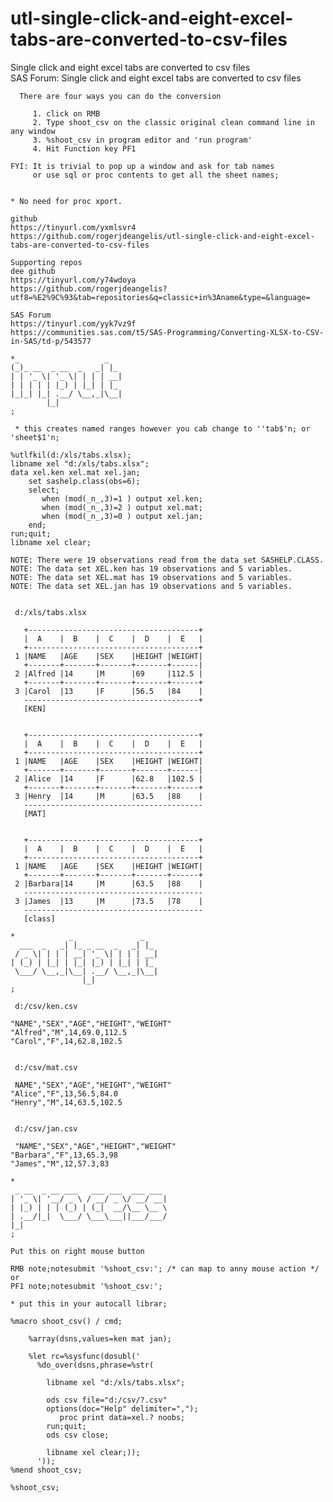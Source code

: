 # utl-single-click-and-eight-excel-tabs-are-converted-to-csv-files
Single click and eight excel tabs are converted to csv files  
    SAS Forum: Single click and eight excel tabs are converted to csv files                                       
                                                                                                                  
      There are four ways you can do the conversion                                                               
                                                                                                                  
         1. click on RMB                                                                                          
         2. Type shoot_csv on the classic original clean command line in any window                               
         3. %shoot_csv in program editor and 'run program'                                                        
         4. Hit Function key PF1                                                                                  
                                                                                                                  
    FYI: It is trivial to pop up a window and ask for tab names                                                   
         or use sql or proc contents to get all the sheet names;                                                  
                                                                                                                  
                                                                                                                  
    * No need for proc xport.                                                                                     
                                                                                                                  
    github                                                                                                        
    https://tinyurl.com/yxmlsvr4                                                                                  
    https://github.com/rogerjdeangelis/utl-single-click-and-eight-excel-tabs-are-converted-to-csv-files           
                                                                                                                  
    Supporting repos                                                                                              
    dee github                                                                                                    
    https://tinyurl.com/y74wdoya                                                                                  
    https://github.com/rogerjdeangelis?utf8=%E2%9C%93&tab=repositories&q=classic+in%3Aname&type=&language=        
                                                                                                                  
    SAS Forum                                                                                                     
    https://tinyurl.com/yyk7vz9f                                                                                  
    https://communities.sas.com/t5/SAS-Programming/Converting-XLSX-to-CSV-in-SAS/td-p/543577                      
                                                                                                                  
    *_                   _                                                                                        
    (_)_ __  _ __  _   _| |_                                                                                      
    | | '_ \| '_ \| | | | __|                                                                                     
    | | | | | |_) | |_| | |_                                                                                      
    |_|_| |_| .__/ \__,_|\__|                                                                                     
            |_|                                                                                                   
    ;                                                                                                             
                                                                                                                  
     * this creates named ranges however you cab change to ''tab$'n; or 'sheet$1'n;                               
                                                                                                                  
    %utlfkil(d:/xls/tabs.xlsx);                                                                                   
    libname xel "d:/xls/tabs.xlsx";                                                                               
    data xel.ken xel.mat xel.jan;                                                                                 
        set sashelp.class(obs=6);                                                                                 
        select;                                                                                                   
           when (mod(_n_,3)=1 ) output xel.ken;                                                                   
           when (mod(_n_,3)=2 ) output xel.mat;                                                                   
           when (mod(_n_,3)=0 ) output xel.jan;                                                                   
        end;                                                                                                      
    run;quit;                                                                                                     
    libname xel clear;                                                                                            
                                                                                                                  
    NOTE: There were 19 observations read from the data set SASHELP.CLASS.                                        
    NOTE: The data set XEL.ken has 19 observations and 5 variables.                                               
    NOTE: The data set XEL.mat has 19 observations and 5 variables.                                               
    NOTE: The data set XEL.jan has 19 observations and 5 variables.                                               
                                                                                                                  
                                                                                                                  
     d:/xls/tabs.xlsx                                                                                             
                                                                                                                  
       +--------------------------------------+                                                                   
       |  A    |  B    |  C    |  D    |  E   |                                                                   
       +--------------------------------------+                                                                   
     1 |NAME   |AGE    |SEX    |HEIGHT |WEIGHT|                                                                   
       +-------+-------+-------+-------+------|                                                                   
     2 |Alfred |14     |M      |69     |112.5 |                                                                   
       +-------+-------+-------+-------+------+                                                                   
     3 |Carol  |13     |F      |56.5   |84    |                                                                   
       ---------------------------------------+                                                                   
       [KEN]                                                                                                      
                                                                                                                  
                                                                                                                  
       +--------------------------------------+                                                                   
       |  A    |  B    |  C    |  D    |  E   |                                                                   
       +--------------------------------------+                                                                   
     1 |NAME   |AGE    |SEX    |HEIGHT |WEIGHT|                                                                   
       +-------+-------+-------+-------+------|                                                                   
     2 |Alice  |14     |F      |62.8   |102.5 |                                                                   
       +-------+-------+-------+-------+------+                                                                   
     3 |Henry  |14     |M      |63.5   |88    |                                                                   
       ----------------------------------------                                                                   
       [MAT]                                                                                                      
                                                                                                                  
                                                                                                                  
       +--------------------------------------+                                                                   
       |  A    |  B    |  C    |  D    |  E   |                                                                   
       +--------------------------------------+                                                                   
     1 |NAME   |AGE    |SEX    |HEIGHT |WEIGHT|                                                                   
       +-------+-------+-------+-------+------+                                                                   
     2 |Barbara|14     |M      |63.5   |88    |                                                                   
       ----------------------------------------                                                                   
     3 |James  |13     |M      |73.5   |78    |                                                                   
       ----------------------------------------                                                                   
       [class]                                                                                                    
                                                                                                                  
    *            _               _                                                                                
      ___  _   _| |_ _ __  _   _| |_                                                                              
     / _ \| | | | __| '_ \| | | | __|                                                                             
    | (_) | |_| | |_| |_) | |_| | |_                                                                              
     \___/ \__,_|\__| .__/ \__,_|\__|                                                                             
                    |_|                                                                                           
    ;                                                                                                             
                                                                                                                  
     d:/csv/ken.csv                                                                                               
                                                                                                                  
    "NAME","SEX","AGE","HEIGHT","WEIGHT"                                                                          
    "Alfred","M",14,69.0,112.5                                                                                    
    "Carol","F",14,62.8,102.5                                                                                     
                                                                                                                  
                                                                                                                  
     d:/csv/mat.csv                                                                                               
                                                                                                                  
     NAME","SEX","AGE","HEIGHT","WEIGHT"                                                                          
    "Alice","F",13,56.5,84.0                                                                                      
    "Henry","M",14,63.5,102.5                                                                                     
                                                                                                                  
                                                                                                                  
     d:/csv/jan.csv                                                                                               
                                                                                                                  
     "NAME","SEX","AGE","HEIGHT","WEIGHT"                                                                         
    "Barbara","F",13,65.3,98                                                                                      
    "James","M",12,57.3,83                                                                                        
                                                                                                                  
    *                                                                                                             
     _ __  _ __ ___   ___ ___  ___ ___                                                                            
    | '_ \| '__/ _ \ / __/ _ \/ __/ __|                                                                           
    | |_) | | | (_) | (_|  __/\__ \__ \                                                                           
    | .__/|_|  \___/ \___\___||___/___/                                                                           
    |_|                                                                                                           
    ;                                                                                                             
                                                                                                                  
    Put this on right mouse button                                                                                
                                                                                                                  
    RMB note;notesubmit '%shoot_csv:'; /* can map to anny mouse action */                                         
    or                                                                                                            
    PF1 note;notesubmit '%shoot_csv:';                                                                            
                                                                                                                  
    * put this in your autocall librar;                                                                           
                                                                                                                  
    %macro shoot_csv() / cmd;                                                                                     
                                                                                                                  
        %array(dsns,values=ken mat jan);                                                                          
                                                                                                                  
        %let rc=%sysfunc(dosubl('                                                                                 
          %do_over(dsns,phrase=%str(                                                                              
                                                                                                                  
            libname xel "d:/xls/tabs.xlsx";                                                                       
                                                                                                                  
            ods csv file="d:/csv/?.csv"                                                                           
            options(doc="Help" delimiter=",");                                                                    
               proc print data=xel.? noobs;                                                                       
            run;quit;                                                                                             
            ods csv close;                                                                                        
                                                                                                                  
            libname xel clear;));                                                                                 
          '));                                                                                                    
    %mend shoot_csv;                                                                                              
                                                                                                                  
    %shoot_csv;                                                                                                   
                                                                                                                  
                                                                                                                  
                                                                                                                  
